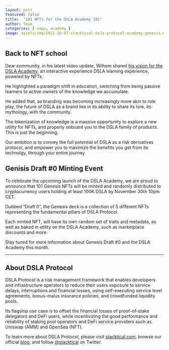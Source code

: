 ```yaml
---
layout: post
featured: false
title:  "101 NFTs for the DSLA Academy 101"
author: Team
categories: [ dapp, academy ]
image: assets/img/2021-10-07-stacktical-dsla-protocol-academy-genesis-mint-blockchain-cryptocurrency-fintech-legaltech-insurtech-itsm-slm-sla-defi-nft.jpg
---
```


## Back to NFT school

Dear community, in his latest video update, Wilhem shared [his vision for the DSLA Academy](https://www.youtube.com/watch?v=T7zHJCAhlWA), an interactive experience DSLA learning experience, powered by NFTs.

He highlighted a paradigm shift in education, switching from being passive learners to active owners of the knowledge we accumulate. 

He added that, as branding was becoming increasingly more akin to role play, the future of DSLA as a brand lies in its ability to share its lore, its mythology, with the community.

The tokenization of knowledge is a massive opportunity to explore a new utility for NFTs, and properly onboard you to the DSLA family of products. This is just the beginning.

Our ambition is to convey the full potential of DSLA as a risk derivatives protocol, and empower you to maximize the benefits you get from its technolgy, through your entire journey.

## Genisis Draft #0 Minting Event

To celebrate the upcoming launch of the DSLA Academy, we are proud to announce that 101 Genesis NFTs will be minted and randomly distributed to cryptocurrency users holding at least 100K DSLA by November 30th 10pm CET. 

Dubbed “Draft 0”, the Genesis deck is a collection of 5 different NFTs representing the fundamental pillars of DSLA Protocol. 

Each minted NFT, will have its own random set of traits and metadata, as well as baked in utility on the DSLA Academy, such as marketplace discounts and more.

Stay tuned for more information about Genesis Draft #0 and the DSLA Academy this month.  

___


## About DSLA Protocol

DSLA Protocol is a risk management framework that enables developers and infrastructure operators to reduce their users exposure to service delays, interruptions and financial losses, using self-executing service level agreements, bonus-malus insurance policies, and crowdfunded liquidity pools.

Its flagship use case is to offset the financial losses of proof-of-stake delegators and DeFi users, while incentivizing the good performance and reliability of staking pool operators and DeFi service providers such as Uniswap (AMM) and OpenSea (NFT).

To learn more about DSLA Protocol, please visit [stacktical.com](https://stacktical.com), browse our official [blog](https://blog.stacktical.com), and follow [@stacktical](https://twitter.com/Stacktical) on Twitter.
